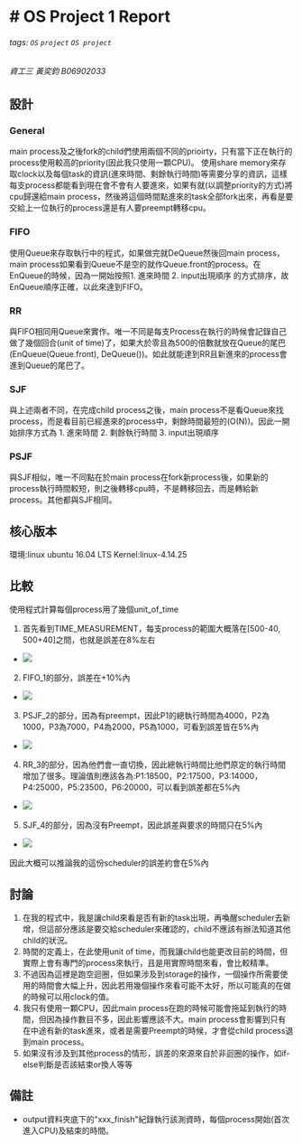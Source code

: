 # # OS Project 1 Report
###### tags: `OS` `project` `OS project`
###### 資工三 黃奕鈞 B06902033
## 設計
### General
main process及之後fork的child們使用兩個不同的prioirty，只有當下正在執行的process使用較高的priority(因此我只使用一顆CPU)。
使用share memory來存取clock以及每個task的資訊(進來時間、剩餘執行時間)等需要分享的資訊，這樣每支process都能看到現在會不會有人要進來，如果有就(以調整priority的方式)將cpu歸還給main process，然後將這個時間點進來的task全部fork出來，再看是要交給上一位執行的process還是有人要preempt轉移cpu。
### FIFO
使用Queue來存取執行中的程式，如果做完就DeQueue然後回main process，main process如果看到Queue不是空的就作Queue.front的process。在EnQueue的時候，因為一開始按照1. 進來時間 2. input出現順序 的方式排序，故EnQueue順序正確，以此來達到FIFO。
### RR
與FIFO相同用Queue來實作。唯一不同是每支Process在執行的時候會記錄自己做了幾個回合(unit of time)了，如果大於零且為500的倍數就放在Queue的尾巴(EnQueue(Queue.front), DeQueue())。如此就能達到RR且新進來的process會進到Queue的尾巴了。
### SJF
與上述兩者不同，在完成child process之後，main process不是看Queue來找process，而是看目前已經進來的process中，剩餘時間最短的(O(N))。因此一開始排序方式為 1. 進來時間 2. 剩餘執行時間 3. input出現順序
### PSJF
與SJF相似，唯一不同點在於main process在fork新process後，如果新的process執行時間較短，則之後轉移cpu時，不是轉移回去，而是轉給新process。其他都與SJF相同。
## 核心版本
環境:linux ubuntu 16.04 LTS
Kernel:linux-4.14.25
## 比較

使用程式計算每個process用了幾個unit_of_time

1. 首先看到TIME_MEASUREMENT，每支process的範圍大概落在\[500-40, 500+40\]之間，也就是誤差在8%左右

- ![](https://i.imgur.com/OPRn4or.png)

2. FIFO_1的部分，誤差在+10%內

- ![](https://i.imgur.com/d3S5HDQ.png)

3. PSJF_2的部分，因為有preempt，因此P1的總執行時間為4000，P2為1000，P3為7000，P4為2000，P5為1000，可看到誤差皆在5%內

- ![](https://i.imgur.com/Ts6uYBT.png)

4. RR_3的部分，因為他們會一直切換，因此總執行時間比他們原定的執行時間增加了很多。理論值則應該各為:P1:18500，P2:17500，P3:14000，P4:25000，P5:23500，P6:20000，可以看到誤差都在5%內

- ![](https://i.imgur.com/BIBj3OC.png)

5. SJF_4的部分，因為沒有Preempt，因此誤差與要求的時間只在5%內

- ![](https://i.imgur.com/jpFmw8Z.png)

因此大概可以推論我的這份scheduler的誤差約會在5%內

## 討論
1. 在我的程式中，我是讓child來看是否有新的task出現，再喚醒scheduler去新增，但這部分應該是要交給scheduler來確認的，child不應該有辦法知道其他child的狀況。
2. 時間的定義上，在此使用unit of time，而我讓child也能更改目前的時間，但實際上會有專門的process來執行，且是用實際時間來看，會比較精準。
3. 不過因為這裡是跑空迴圈，但如果涉及到storage的操作，一個操作所需要使用的時間會大幅上升，因此若用幾個操作來看可能不太好，所以可能真的在做的時候可以用clock的值。
4. 我只有使用一顆CPU，因此main process在跑的時候可能會拖延到執行的時間，但因為操作數目不多，因此影響應該不大。main process會影響到只有在中途有新的task進來，或者是需要Preempt的時候，才會從child process退到main process。
5. 如果沒有涉及到其他process的情形，誤差的來源來自於非迴圈的操作，如if-else判斷是否該結束or換人等等
 ## 備註
- output資料夾底下的"xxx_finish"紀錄執行該測資時，每個process開始(首次進入CPU)及結束的時間。
